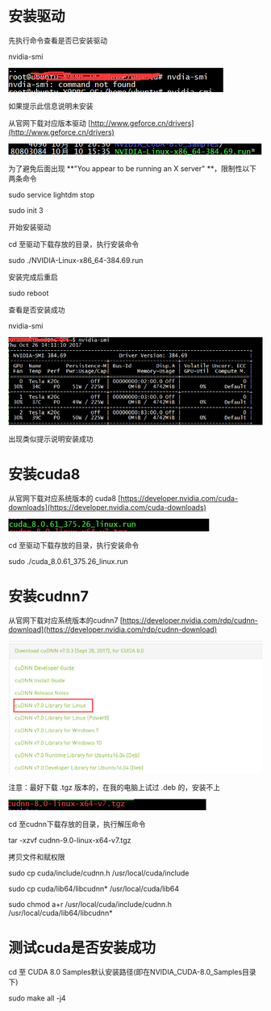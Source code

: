 # 安装驱动

先执行命令查看是否已安装驱动

nvidia-smi

![](/linuxcuda/assets/1_2.png)

如果提示此信息说明未安装

从官网下载对应版本驱动             [http://www.geforce.cn/drivers](http://www.geforce.cn/drivers)

![](/linuxcuda/assets/1_1.png)

为了避免后面出现 **"You appear to be running an X server" **，限制性以下两条命令

sudo service lightdm stop

sudo init 3

开始安装驱动

cd 至驱动下载存放的目录，执行安装命令

sudo ./NVIDIA-Linux-x86\_64-384.69.run

安装完成后重启

sudo reboot

查看是否安装成功

nvidia-smi

![](/linuxcuda/assets/1-3.png)

出现类似提示说明安装成功

# 安装cuda8

从官网下载对应系统版本的 cuda8  [https://developer.nvidia.com/cuda-downloads](https://developer.nvidia.com/cuda-downloads)

![](/linuxcuda/assets/1-4.png)

cd 至驱动下载存放的目录，执行安装命令

sudo ./cuda\_8.0.61\_375.26\_linux.run

# 安装cudnn7

从官网下载对应系统版本的cudnn7 [https://developer.nvidia.com/rdp/cudnn-download](https://developer.nvidia.com/rdp/cudnn-download)

![](/linuxcuda/assets/1-5.png)

注意：最好下载 .tgz 版本的，在我的电脑上试过 .deb 的，安装不上

![](/linuxcuda/assets/1-6.png)

cd 至cudnn下载存放的目录，执行解压命令

tar -xzvf cudnn-9.0-linux-x64-v7.tgz

拷贝文件和赋权限

sudo cp cuda/include/cudnn.h /usr/local/cuda/include

sudo cp cuda/lib64/libcudnn\* /usr/local/cuda/lib64

sudo chmod a+r /usr/local/cuda/include/cudnn.h /usr/local/cuda/lib64/libcudnn\*

# 测试cuda是否安装成功

cd 至 CUDA 8.0 Samples默认安装路径\(即在NVIDIA\_CUDA-8.0\_Samples目录下\)

sudo make all -j4



